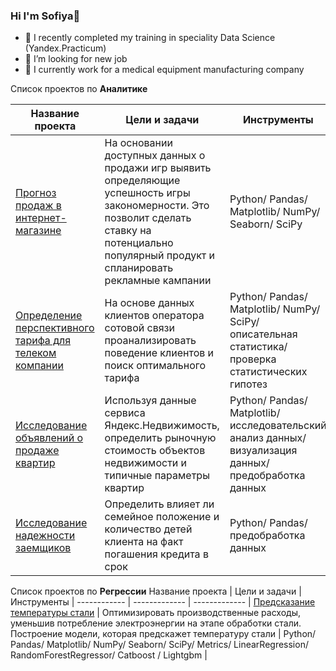 ### Hi I'm Sofiya👋
- 🌱 I recently completed my training in speciality Data Science (Yandex.Practicum) 
- 🤔 I’m looking for new job
- 🔭 I currently work for a medical equipment manufacturing company


Список проектов по **Аналитике**

Название проекта | Цели и задачи | Инструменты |
------------ | ------------- | ------------- |
[Прогноз продаж в интернет-магазине](https://github.com/SigmaNoonki/success_of_game) | На основании доступных данных о продажи игр выявить определяющие успешность игры закономерности. Это позволит сделать ставку на потенциально популярный продукт и спланировать рекламные кампании | Python/ Pandas/ Matplotlib/ NumPy/ Seaborn/ SciPy |
[Определение перспективного тарифа для телеком компании](https://github.com/SigmaNoonki/Determination_of-_tariff-for_telecom-) | На основе данных клиентов оператора сотовой связи проанализировать поведение клиентов и поиск оптимального тарифа | Python/ Pandas/ Matplotlib/ NumPy/ SciPy/ описательная статистика/ проверка статистических гипотез |
[Исследование объявлений о продаже квартир](https://github.com/SigmaNoonki/Research_of_ads_sale_apartments) | Используя данные сервиса Яндекс.Недвижимость, определить рыночную стоимость объектов недвижимости и типичные параметры квартир | Python/ Pandas/ Matplotlib/ исследовательский анализ данных/ визуализация данных/ предобработка данных |
[Исследование надежности заемщиков](https://github.com/SigmaNoonki/investigation_of_reliability) | Определить влияет ли семейное положение и количество детей клиента на факт погашения кредита в срок | Python/ Pandas/ предобработка данных |

Список проектов по **Регрессии**
Название проекта | Цели и задачи | Инструменты |
------------ | ------------- | ------------- |
[Предсказание температуры стали](https://github.com/SigmaNoonki/success_of_game) | Оптимизировать производственные расходы, уменьшив потребление электроэнергии на этапе обработки стали. Построение модели, которая предскажет температуру стали | Python/ Pandas/ Matplotlib/ NumPy/ Seaborn/ SciPy/ Metrics/ LinearRegression/ RandomForestRegressor/ Catboost / Lightgbm    |
<!--
**SigmaNoonki/SigmaNoonki** is a ✨ _special_ ✨ repository because its `README.md` (this file) appears on your GitHub profile.

Here are some ideas to get you started:

- 🔭 I’m currently working on ...
- 🌱 I’m currently learning ...
- 👯 I’m looking to collaborate on ...
- 🤔 I’m looking for help with ...
- 💬 Ask me about ...
- 📫 How to reach me: ...
- 😄 Pronouns: ...
- ⚡ Fun fact: ...
-->
